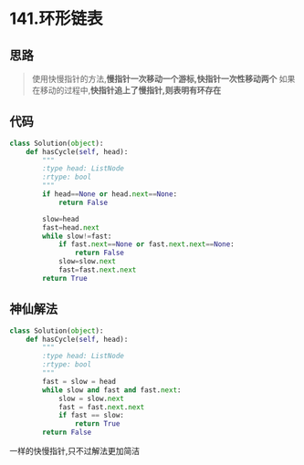 # 141.环形链表

## 思路
> 使用快慢指针的方法,**慢指针一次移动一个游标,快指针一次性移动两个**
> 如果在移动的过程中,**快指针追上了慢指针,则表明有环存在**

## 代码
```python
class Solution(object):
    def hasCycle(self, head):
        """
        :type head: ListNode
        :rtype: bool
        """
        if head==None or head.next==None:
            return False

        slow=head
        fast=head.next
        while slow!=fast:
            if fast.next==None or fast.next.next==None:
                return False
            slow=slow.next
            fast=fast.next.next
        return True
```
## 神仙解法
```python
class Solution(object):
    def hasCycle(self, head):
        """
        :type head: ListNode
        :rtype: bool
        """
        fast = slow = head
        while slow and fast and fast.next:
            slow = slow.next
            fast = fast.next.next
            if fast == slow:
                return True
        return False
```
一样的快慢指针,只不过解法更加简洁